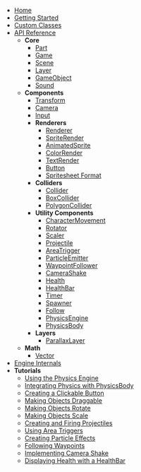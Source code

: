 - [Home](README.md)
- [Getting Started](getting-started.md)
- [Custom Classes](custom-classes.md)
- [API Reference](api-reference.md)
  - **Core**
    - [Part](api/Part.md)
    - [Game](api/Game.md)
    - [Scene](api/Scene.md)
    - [Layer](api/Layer.md)
    - [GameObject](api/GameObject.md)
    - [Sound](api/Sound.md)
  - **Components**
    - [Transform](api/Transform.md)
    - [Camera](api/Camera.md)
    - [Input](api/Input.md)
    - **Renderers**
      - [Renderer](api/Renderer.md)
      - [SpriteRender](api/SpriteRender.md)
      - [AnimatedSprite](api/AnimatedSprite.md)
      - [ColorRender](api/ColorRender.md)
      - [TextRender](api/TextRender.md)
      - [Button](api/Button.md)
      - [Spritesheet Format](spritesheet-format.md)
    - **Colliders**
      - [Collider](api/Collider.md)
      - [BoxCollider](api/BoxCollider.md)
      - [PolygonCollider](api/PolygonCollider.md)
    - **Utility Components**
      - [CharacterMovement](api/CharacterMovement.md)
      - [Rotator](api/Rotator.md)
      - [Scaler](api/Scaler.md)
      - [Projectile](api/Projectile.md)
      - [AreaTrigger](api/AreaTrigger.md)
      - [ParticleEmitter](api/ParticleEmitter.md)
      - [WaypointFollower](api/WaypointFollower.md)
      - [CameraShake](api/CameraShake.md)
      - [Health](api/Health.md)
      - [HealthBar](api/HealthBar.md)
      - [Timer](api/Timer.md)
      - [Spawner](api/Spawner.md)
      - [Follow](api/Follow.md)
      - [PhysicsEngine](api/PhysicsEngine.md)
      - [PhysicsBody](api/PhysicsBody.md)
    - **Layers**
      - [ParallaxLayer](api/ParallaxLayer.md)
  - **Math**
    - [Vector](api/Vector.md)
- [Engine Internals](engine-internals.md)
- **Tutorials**
  - [Using the Physics Engine](tutorials/physics-engine.md)
  - [Integrating Physics with PhysicsBody](tutorials/physics-body.md)
  - [Creating a Clickable Button](tutorials/clickable-button.md)
  - [Making Objects Draggable](tutorials/draggable-objects.md)
  - [Making Objects Rotate](tutorials/rotating-objects.md)
  - [Making Objects Scale](tutorials/scaling-objects.md)
  - [Creating and Firing Projectiles](tutorials/projectiles.md)
  - [Using Area Triggers](tutorials/area-triggers.md)
  - [Creating Particle Effects](tutorials/particle-effects.md)
  - [Following Waypoints](tutorials/waypoint-follower.md)
  - [Implementing Camera Shake](tutorials/camera-shake.md)
  - [Displaying Health with a HealthBar](tutorials/health-bar.md)